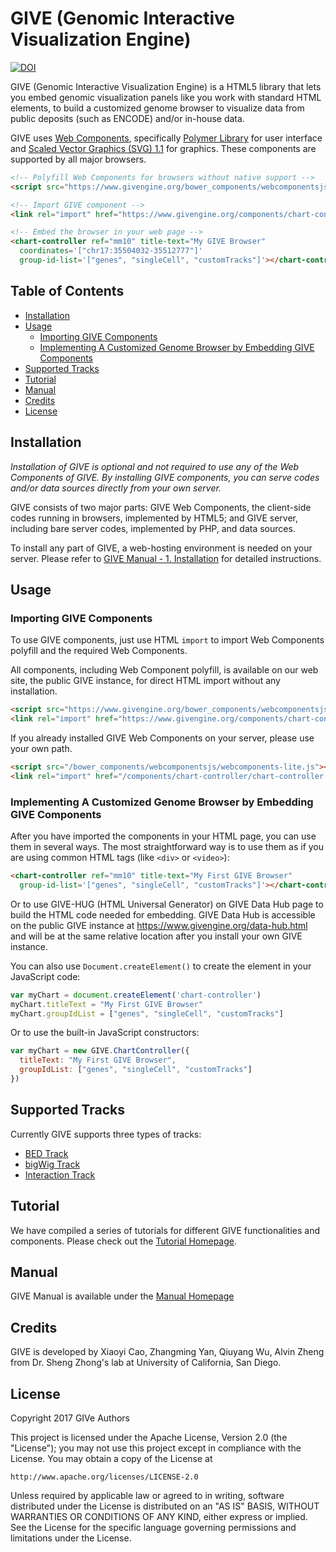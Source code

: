 # GIVE (Genomic Interactive Visualization Engine)

[![DOI](https://zenodo.org/badge/14942891.svg)](https://zenodo.org/badge/latestdoi/14942891)

GIVE (Genomic Interactive Visualization Engine) is a HTML5 library that lets you embed genomic visualization panels like you work with standard HTML elements, to build a customized genome browser to visualize data from public deposits (such as ENCODE) and/or in-house data.

GIVE uses [Web Components](https://www.webcomponents.org/), specifically [Polymer Library](https://www.polymer-project.org/) for user interface and [Scaled Vector Graphics (SVG) 1.1](https://www.w3.org/TR/SVG/) for graphics. These components are supported by all major browsers.

```html
<!-- Polyfill Web Components for browsers without native support -->
<script src="https://www.givengine.org/bower_components/webcomponentsjs/webcomponents-lite.js"></script>

<!-- Import GIVE component -->
<link rel="import" href="https://www.givengine.org/components/chart-controller/chart-controller.html">

<!-- Embed the browser in your web page -->
<chart-controller ref="mm10" title-text="My GIVE Browser"
  coordinates='["chr17:35504032-35512777"]'
  group-id-list='["genes", "singleCell", "customTracks"]'></chart-controller>
```

## Table of Contents
*   [Installation](#installation)
*   [Usage](#usage)
    *   [Importing GIVE Components](#importing-give-components)
    *   [Implementing A Customized Genome Browser by Embedding GIVE Components](#implementing-a-customized-genome-browser-by-embedding-give-components)
*   [Supported Tracks](#supported-tracks)
*   [Tutorial](#tutorial)
*   [Manual](#manual)
*   [Credits](#credits)
*   [License](#license)

## Installation

*Installation of GIVE is optional and not required to use any of the Web Components of GIVE. By installing GIVE components, you can serve codes and/or data sources directly from your own server.*

GIVE consists of two major parts: GIVE Web Components, the client-side codes running in browsers, implemented by HTML5; and GIVE server, including bare server codes, implemented by PHP, and data sources.

To install any part of GIVE, a web-hosting environment is needed on your server. Please refer to [GIVE Manual - 1. Installation](manuals/1-installation.md) for detailed instructions.

## Usage

### Importing GIVE Components

To use GIVE components, just use HTML `import` to import Web Components polyfill and the required Web Components.

All components, including Web Component polyfill, is available on our web site, the public GIVE instance, for direct HTML import without any installation.
```html
<script src="https://www.givengine.org/bower_components/webcomponentsjs/webcomponents-lite.js"></script>
<link rel="import" href="https://www.givengine.org/components/chart-controller/chart-controller.html">
```

If you already installed GIVE Web Components on your server, please use your own path.
```html
<script src="/bower_components/webcomponentsjs/webcomponents-lite.js"></script>
<link rel="import" href="/components/chart-controller/chart-controller.html">
```

### Implementing A Customized Genome Browser by Embedding GIVE Components

After you have imported the components in your HTML page, you can use them in several ways. The most straightforward way is to use them as if you are using common HTML tags (like `<div>` or `<video>`):
```html
<chart-controller ref="mm10" title-text="My First GIVE Browser"
  group-id-list='["genes", "singleCell", "customTracks"]'></chart-controller>
```
Or to use GIVE-HUG (HTML Universal Generator) on GIVE Data Hub page to build the HTML code needed for embedding. GIVE Data Hub is accessible on the public GIVE instance at <https://www.givengine.org/data-hub.html> and will be at the same relative location after you install your own GIVE instance.

You can also use `Document.createElement()` to create the element in your JavaScript code:
```JavaScript
var myChart = document.createElement('chart-controller')
myChart.titleText = "My First GIVE Browser"
myChart.groupIdList = ["genes", "singleCell", "customTracks"]
```
Or to use the built-in JavaScript constructors:
```JavaScript
var myChart = new GIVE.ChartController({
  titleText: "My First GIVE Browser",
  groupIdList: ["genes", "singleCell", "customTracks"]
})
```

## Supported Tracks

Currently GIVE supports three types of tracks:
*   [BED Track](html/components/track-object/bed-track/)
*   [bigWig Track](html/components/track-object/bigwig-track/)
*   [Interaction Track](html/components/track-object/interaction-track/)

## Tutorial

We have compiled a series of tutorials for different GIVE functionalities and components. Please check out the [Tutorial Homepage](tutorials/Readme.md).

## Manual

GIVE Manual is available under the [Manual Homepage](manuals/Readme.md)

## Credits

GIVE is developed by Xiaoyi Cao, Zhangming Yan, Qiuyang Wu, Alvin Zheng from Dr. Sheng Zhong's lab at University of California, San Diego.

## License

Copyright 2017 GIVe Authors

This project is licensed under the Apache License, Version 2.0 (the "License");
you may not use this project except in compliance with the License.
You may obtain a copy of the License at

    http://www.apache.org/licenses/LICENSE-2.0

Unless required by applicable law or agreed to in writing, software
distributed under the License is distributed on an "AS IS" BASIS,
WITHOUT WARRANTIES OR CONDITIONS OF ANY KIND, either express or implied.
See the License for the specific language governing permissions and
limitations under the License.
